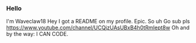 ### Hello
I'm Waveclaw18
Hey I got a README on my profile.
Epic.
So uh
Go sub pls
https://www.youtube.com/channel/UCQjzUAsUBxB4h0tRmIept8w
Oh and by the way:
I 
CAN
CODE.

